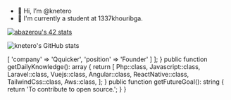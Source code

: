 - 👋 Hi, I’m @knetero
- 🌱 I'm currently a student at 1337khouribga.




[![abazerou's 42 stats](https://badge.mediaplus.ma/binary/abazerou)](https://github.com/oakoudad/badge42)
  
  





![knetero's GitHub stats](https://github-readme-stats.vercel.app/api?username=knetero&show_icons=true&theme=synthwave)



<?php

namespace AshBaker;

class About extends Me
{
    public function getCurrentWorkplace(): array
    {
        return [
            'workplace' => [
                'company' => 'Qquicker',
                'position' => 'Founder'         
            ]
        ];
    }

    public function getDailyKnowledge(): array
    {
        return [
            Php::class,
            Javascript::class,
            Laravel::class,
            Vuejs::class,
            Angular::class,
            ReactNative::class,
            TailwindCss::class,
            Aws::class,
        ];
    }

    public function getFutureGoal(): string
    {
        return 'To contribute to open source.';
    }
}
